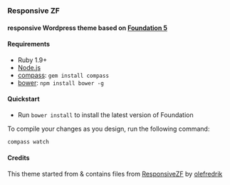 ### Responsive ZF 



#### responsive Wordpress theme based on [Foundation 5](http://foundation.zurb.com) 



#### Requirements

  * Ruby 1.9+
  * [Node.js](http://nodejs.org)
  * [compass](http://compass-style.org/): `gem install compass`
  * [bower](http://bower.io): `npm install bower -g`
  


#### Quickstart

  * Run `bower install` to install the latest version of Foundation
  
To compile your changes as you design, run the following command:

```bash
compass watch
```


#### Credits

This theme started from & contains files from [ResponsiveZF](https://github.com/olefredrik/ResponsiveZF) by [olefredrik](https://github.com/olefredrik)
